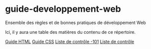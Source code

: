 # guide-developpement-web
Ensemble des règles et de bonnes pratiques de développement Web

Ici, il y aura une table des matières du contenu de ce répertoire.

[Guide HTML](guide-html.md)
[Guide CSS](guide-css.md)
[Liste de contrôle -101](liste-de-controle-101.md)
[Liste de contrôle](liste-de-controle.md)

